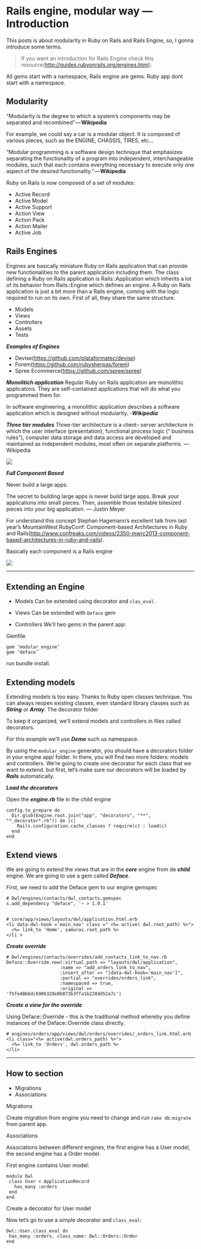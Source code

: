 # Rails engine, modular way — Introduction

This posts is about modularity in Ruby on Rails and Rails Engine, so, I gonna introduce some terms. 


> If you want an introduction for Rails Engine check this resource(http://guides.rubyonrails.org/engines.html).

All gems start with a namespace, Rails engine are gems. Ruby app dont start with a namespace.

## Modularity

“Modularity is the degree to which a system’s components may be separated and recombined” — **Wikipedia**

For example, we could say a car is a modular object. It is composed of various pieces, such as the ENGINE, CHASSIS, TIRES, etc…

“Modular programming is a software design technique that emphasizes separating the functionality of a program into independent, interchangeable modules, such that each contains everything necessary to execute only one aspect of the desired functionality.” — **Wikipedia**

Ruby on Rails is now composed of a set of modules:


- Active Record
- Active Model
- Active Support
- Action View
- Action Pack
- Action Mailer
- Active Job


## Rails Engines

Engines are basically miniature Ruby on Rails application that can provide new functionalities to the parent application including them. The class defining a Ruby on Rails application is Rails::Application which inherits a lot of its behavior from Rails::Engine which defines an engine.
A Ruby on Rails application is just a bit more than a Rails engine, coming with the logic required to run on its own. First of all, they share the same structure.


- Models
- Views
- Controllers
- Assets
- Tests

***Examples of Engines***

- Devise(https://github.com/plataformatec/devise)
- Forem(https://github.com/rubysherpas/forem)
- Spree Ecommerce(https://github.com/spree/spree)

***Monolitich application***
Regular Ruby on Rails application are monolithic applicatons. They are self-contained applications that will do what you programmed them for.

In software engineering, a monolithic application describes a software application which is designed without modularity. -***Wikipedia***

***Three tier modules***
Three-tier architecture is a client– server architecture in which the user interface (presentation), functional process logic (“ business rules”),
computer data storage and data access are developed and maintained as independent modules, most often on separate platforms. — Wikipedia

<img src="files/three_tier_modules.png">

***Full Component Based***

Never build a large apps.

The secret to building large apps is never build large apps. Break your applications into small pieces. Then, assemble those testable bitesized pieces into your big application. — Justin Meyer

For understand this concept Stephan Hagemann’s excellent talk from last year’s MountainWest RubyConf: Component-based Architectures in Ruby and Rails(http://www.confreaks.com/videos/2350-mwrc2013-component-based-architectures-in-ruby-and-rails).

Basically each component is a Rails engine

<img src="files/full_component_based.png">

---


## Extending an Engine

- Models
Can be extended using decorator and `clas_eval`.

- Views
Can be extended with `Deface` gem

- Controllers
We’ll two gems in the parent app: 

Gemfile


    gem ‘modular_engine’
    gem ‘deface’

run bundle install.

## Extending models

Extending models is too easy. Thanks to Ruby open classes technique. You can always reopen existing classes, even standard library classes such as ***String*** or ***Array***.
The decorator folder

To keep it organized, we’ll extend models and controllers in files called decorators.

For this example we’ll use ***Demo*** such us namespace.

By using the `modular_engine` generator, you should have a decorators folder in your engine app/ folder. In there, you will find two more folders: models and controllers. We’re going to create one decorator for each class that we want to extend. but first, let’s make sure our decorators will be loaded by ***Rails*** automatically.

***Load the decorators***

Open the ***engine.rb*** file in the child engine


    config.to_prepare do
      Dir.glob(Engine.root.join("app", "decorators", "**", "*_decorator*.rb")) do |c|
        Rails.configuration.cache_classes ? require(c) : load(c)
      end
    end
    
    

## Extend views

We are going to extend the views that are in the ***core*** engine from de ***child*** engine. We are going to use a gem called ***Deface***.

First, we need to add the Deface gem to our engine gemspec


    # Dwl/engines/contacts/dwl_contacts.gemspec
    s.add_dependency "deface", '~ > 1.0.1' 


    # core/app/views/layouts/dwl/application.html.erb
    <li data-dwl-hook ='main_nav' class =" <%= active( dwl.root_path) %>">
      <%= link_to 'Home', samurai.root_path %>
    </li >

***Create override***


    # Dwl/engines/contacts/overrides/add_contacts_link_to_nav.rb
    Deface::Override.new(:virtual_path => "layouts/dwl/application",
                        :name => "add_orders_link_to_nav",
                        :insert_after => "[data-dwl-hook='main_nav']",
                        :partial => "overrides/orders_link",
                        :namespaced => true,
                        :original => 'f5fe48b6dc6986328e0b873b3ffa1b228dd52a7c')


***Create a view for the override***

Using Deface::Override - this is the traditional method whereby you define instances of the Deface::Override class directly.


    # engines/orders/app/views/dwl/orders/overrides/_orders_link.html.erb
    <li class="<%= active(dwl.orders_path) %>">
      <%= link_to 'Orders', dwl.orders_path %>
    </li>

---


## How to section


- Migrations
- Associations

Migrations

Create migration from engine you need to change and run `rake db:migrate` from parent app.

Associations

Associations between different engines, the first engine has a User model, the second engine has a Order model.

First engine contains User model:


    module Dwl
     class User < ApplicationRecord
       has_many :orders
     end
    end


Create a decorator for User model

Now let’s go to use a simple decorator and `class_eval`:


    Dwl::User.class_eval do
     has_many :orders, class_name: Dwl::Orders::Order
    end
